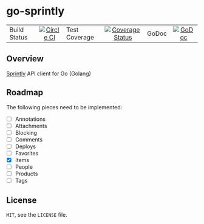 # go-sprintly #

|||||||
| ---------- |:----------:| ---------- |:----------:| ---------- |:----------:|
| Build Status | [![Circle CI](https://circleci.com/gh/salsita/go-sprintly/tree/master.svg?style=svg)](https://circleci.com/gh/salsita/go-sprintly/tree/master) | Test Coverage | [![Coverage Status](https://coveralls.io/repos/salsita/go-sprintly/badge.png?branch=circleci)](https://coveralls.io/r/salsita/go-sprintly?branch=circleci) | GoDoc | [![GoDoc](https://godoc.org/github.com/salsita/go-sprintly/sprintly?status.png)](http://godoc.org/github.com/salsita/go-sprintly/sprintly) |

## Overview ##

[Sprintly](https://sprint.ly) API client for Go (Golang)

## Roadmap ##

The following pieces need to be implemented:

- [ ] Annotations
- [ ] Attachments
- [ ] Blocking
- [ ] Comments
- [ ] Deploys
- [ ] Favorites
- [X] Items
- [ ] People
- [ ] Products
- [ ] Tags

## License ##

`MIT`, see the `LICENSE` file.
